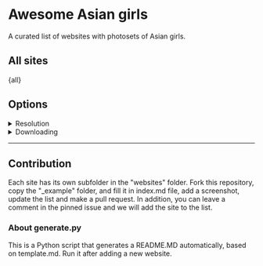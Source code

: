 # Awesome Asian girls

A curated list of websites with photosets of Asian girls.

## All sites

{all}

## Options

<details>
  <summary>Resolution</summary>

### Original

{original}

### High

{high}

### Medium

{medium}

</details>

<details>
  <summary>Downloading</summary

{downloading}

</details>

---

## Contribution

Each site has its own subfolder in the "websites" folder. Fork this repository, copy the "_example" folder, and fill it in index.md file, add a screenshot, update the list and make a pull request. In addition, you can leave a comment in the pinned issue and we will add the site to the list.

### About generate.py

This is a Python script that generates a README.MD automatically, based on template.md. Run it after adding a new website.